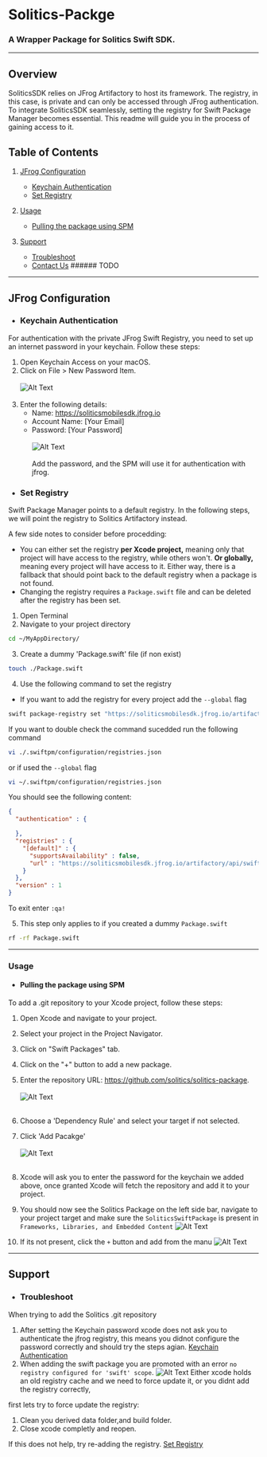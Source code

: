 # Solitics-Packge
### A Wrapper Package for Solitics Swift SDK.
_____
## Overview

SoliticsSDK relies on JFrog Artifactory to host its framework. The registry, in this case,
is private and can only be accessed through JFrog authentication. To integrate SoliticsSDK seamlessly,
setting the registry for Swift Package Manager becomes essential. This readme will guide you in the process of
gaining access to it.

## Table of Contents

1. [JFrog Configuration](#installation)
    - [Keychain Authentication](#keychain-authentication)
    - [Set Registry](#set-registry)

2. [Usage](#usage)
    - [Pulling the package using SPM](#pulling-the-package-using-spm)

3. [Support](#support)
    - [Troubleshoot](#troubleshoot)
    - [Contact Us](#contact-us) ###### TODO
____

## JFrog Configuration

* ### Keychain Authentication
For authentication with the private JFrog Swift Registry, you need to set up an internet password in your keychain. Follow these steps:

1. Open Keychain Access on your macOS.
2. Click on File > New Password Item.
   <br></br>
   ![Alt Text](./Images/1.png)
   <br></br>
3. Enter the following details:
   * Name: https://soliticsmobilesdk.jfrog.io
   * Account Name: [Your Email]
   * Password: [Your Password]
   <br></br>
   ![Alt Text](./Images/2.png)
   <br></br>
Add the password, and the SPM will use it for authentication with jfrog.

* ### Set Registry
Swift Package Manager points to a default registry. In the following steps, 
we will point the registry to Solitics Artifactory instead.

A few side notes to consider before procedding:
* You can either set the registry **per Xcode project,** meaning only that project will have access
  to the registry, while others won't. **Or globally,** meaning every project will have access to it. Either way,
  there is a fallback that should point back to the default registry when a package is not found.
* Changing the registry requires a `Package.swift` file and can be deleted after the registry has been set.

1. Open Terminal
2. Navigate to your project directory

```bash
cd ~/MyAppDirectory/
```
3. Create a dummy 'Package.swift' file (if non exist)
```bash
touch ./Package.swift
```

4. Use the following command to set the registry
* If you want to add the registry for every project add the `--global` flag
```bash
swift package-registry set "https://soliticsmobilesdk.jfrog.io/artifactory/api/swift/"
```
If you want to double check the command sucedded run the following command
```bash
vi ./.swiftpm/configuration/registries.json
```
or if used the `--global` flag
```bash
vi ~/.swiftpm/configuration/registries.json
```
You should see the following content:
```json
{
  "authentication" : {

  },
  "registries" : {
    "[default]" : {
      "supportsAvailability" : false,
      "url" : "https://soliticsmobilesdk.jfrog.io/artifactory/api/swift/"
    }
  },
  "version" : 1
}
```
To exit enter `:qa!`

5. This step only applies to if you created a dummy `Package.swift`
```bash
rf -rf Package.swift
```
____

### Usage

* #### Pulling the package using SPM

To add a .git repository to your Xcode project, follow these steps:

1. Open Xcode and navigate to your project.
2. Select your project in the Project Navigator.
3. Click on "Swift Packages" tab.
4. Click on the "+" button to add a new package.
5. Enter the repository URL: https://github.com/solitics/solitics-package.
   <br></br>
   ![Alt Text](./Images/3.png)
   <br></br>
6. Choose a 'Dependency Rule' and select your target if not selected.
7. Click 'Add Pacakge'
    <br></br>
    ![Alt Text](./Images/4.png)
     <br></br>
8. Xcode will ask you to enter the password for the keychain we added above, once granted Xcode will fetch the repository and add it to your project.
9. You should now see the Solitics Package on the left side bar, navigate to your project target and make
sure the `SoliticsSwiftPackage` is present in `Frameworks, Libraries, and Embedded Content`
   ![Alt Text](./Images/5.png)

10. If its not present, click the `+` button and add from the manu
![Alt Text](./Images/6.png)

____

## Support

* ### Troubleshoot
When trying to add the Solitics .git repository
1. After setting the Keychain password xcode does not ask you to authenticate the jfrog registry, this means
you didnot configure the password correctly and should try the steps agian. [Keychain Authentication](#keychain-authentication)
2. When adding the swift package you are promoted with an error `no registry configured for 'swift' scope`.
   ![Alt Text](./Images/7.png)
    Either xcode holds an old registry cache and we need to force update it, or you didnt add the registry correctly,

first lets try to force update the registry:
   1. Clean you derived data folder,and build folder.
   2. Close xcode completly and reopen.
   
If this does not help, try re-adding the registry. [Set Registry](#set-registry)
      
